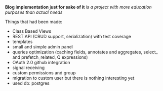 **Blog implementation just for sake of it**
*is a project with more education purposes than actual needs*

Things that had been made:
- Class Based Views
- REST API (CRUD support, serialization) with test coverage
- templates
- small and simple admin panel
- queries optimization (caching fields, annotates and aggregates, select_ and prefetch_related, Q expressions)
- OAuth 2.0 github integration
- signal receiving
- custom permissions and group
- migration to custom user but there is nothing interesting yet
- used db: postgres
